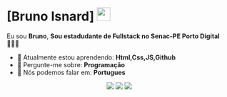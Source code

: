 # [Bruno Isnard] <img src="https://github.com/TheDudeThatCode/TheDudeThatCode/blob/master/Assets/Mario_Hello_Big.gif" width="30px">

Eu sou <strong>Bruno</strong>, <strong>Sou estadudante de Fullstack no Senac-PE Porto Digital</strong> 👨🏻‍💻 

- 🚀 Atualmente estou aprendendo: <strong>Html,Css,JS,Github</strong> 
- 💬 Pergunte-me sobre: <strong>Programação</strong>
- 📣 Nós podemos falar em: <strong>Portugues</strong>

<div align="center">

  <a href="#" alt="Gmail">
    <img src="https://img.shields.io/badge/-Gmail-FF0000?style=flat-square&labelColor=FF0000&logo=gmail&logoColor=white&link=https://mail.google.com/mail/u/0/#inbox"/></a>

  <a href="#" alt="Linkedin">
    <img src="https://img.shields.io/badge/-Linkedin-0e76a8?style=flat-square&logo=Linkedin&logoColor=white&link=https://www.linkedin.com/in/bruno-isnard-84b1a4120/" /></a>

  <a href="#" alt="Instagram">
    <img src="https://img.shields.io/badge/-Instagram-DF0174?style=flat-square&labelColor=DF0174&logo=instagram&logoColor=white&link=https://www.instagram.com/bruno.isnard/"/></a>

</div>

